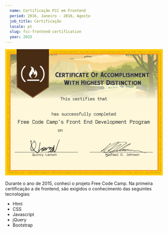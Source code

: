 ```yaml
---
  name: Certificação FCC em Frontend
  period: 2016, Janeiro - 2016, Agosto
  job_title: Certificação
  locale: pt
  slug: fcc-frontend-certification
  year: 2015
---
```


<img class="img-responsive" src="/images/certifications/fcc-front-end.jpg" alt="">

<p>Durante o ano de 2015, conheci o projeto Free Code Camp. Na primeira certificação a de frontend, são exigidos o conhecimento das seguintes tecnologias:</p>

<ul>
  <li>Html</li>
  <li>CSS</li>
  <li>Javascript</li>
  <li>jQuery</li>
  <li>Bootstrap</li>
</ul>
